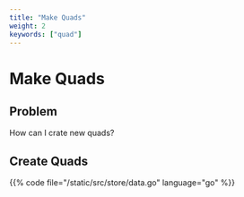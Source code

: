 ```yaml
---
title: "Make Quads"
weight: 2
keywords: ["quad"]
---
```


# Make Quads

## Problem

How can I crate new quads?

## Create Quads

{{% code file="/static/src/store/data.go" language="go" %}}
